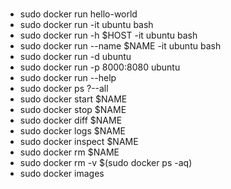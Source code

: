 #

- sudo docker run hello-world
- sudo docker run -it ubuntu bash
- sudo docker run -h $HOST -it ubuntu bash
- sudo docker run --name $NAME -it ubuntu bash
- sudo docker run -d ubuntu
- sudo docker run -p 8000:8080 ubuntu
- sudo docker run --help
- sudo docker ps ?--all
- sudo docker start $NAME
- sudo docker stop $NAME
- sudo docker diff $NAME
- sudo docker logs $NAME
- sudo docker inspect $NAME
- sudo docker rm $NAME
- sudo docker rm -v $(sudo docker ps -aq)
- sudo docker images
